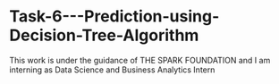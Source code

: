 # Task-6---Prediction-using-Decision-Tree-Algorithm
This work is under the guidance of THE SPARK FOUNDATION and I am interning as Data Science and Business Analytics Intern
